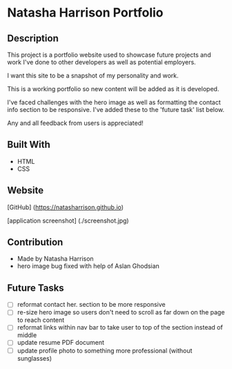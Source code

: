 # Natasha Harrison Portfolio

## Description

This project is a portfolio website used to showcase future projects and work I've done to other developers as well as potential employers.

I want this site to be a snapshot of my personality and work.

This is a working portfolio so new content will be added as it is developed.

I've faced challenges with the hero image as well as formatting the contact info section to be responsive. I've added these to the 'future task' list below.

Any and all feedback from users is appreciated!

## Built With

- HTML
- CSS

## Website

[GitHub] (https://natasharrison.github.io)

[application screenshot] (./screenshot.jpg)

## Contribution

- Made by Natasha Harrison
- hero image bug fixed with help of Aslan Ghodsian

## Future Tasks

- [ ] reformat contact her. section to be more responsive
- [ ] re-size hero image so users don't need to scroll as far down on the page to reach content
- [ ] reformat links within nav bar to take user to top of the section instead of middle
- [ ] update resume PDF document
- [ ] update profile photo to something more professional (without sunglasses)
